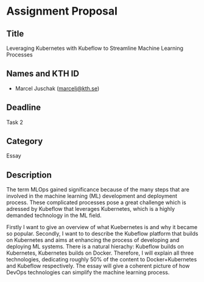 # Assignment Proposal

## Title

Leveraging Kubernetes with Kubeflow to Streamline Machine Learning Processes

## Names and KTH ID
  - Marcel Juschak (marcelj@kth.se)

## Deadline

Task 2

## Category

Essay

## Description

The term MLOps gained significance because of the many steps that are involved in the machine learning (ML) development and deployment process. These complicated processes pose a great challenge which is adressed by Kubeflow that leverages Kubernetes, which is a highly demanded technology in the ML field. 

Firstly I want to give an overview of what Kuebernetes is and why it became so popular. Secondly, I want to to describe the Kubeflow platform that builds on Kubernetes and aims at enhancing the process of developing and deploying ML systems. There is a natural hierachy: Kubeflow builds on Kubernetes, Kubernetes builds on Docker. Therefore, I will explain all three technologies, dedicating roughly 50% of the content to Docker+Kubernetes and Kubeflow respectively. The essay will give a coherent picture of how DevOps technologies can simplify the machine learning process.
